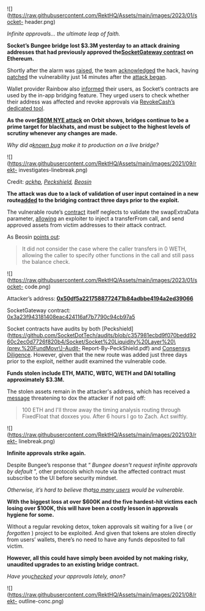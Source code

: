 ![](https://raw.githubusercontent.com/RektHQ/Assets/main/images/2023/01/socket-
header.png)

_Infinite approvals… the ultimate leap of faith._

 **Socket’s Bungee bridge lost $3.3M yesterday to an attack draining addresses
that had previously approved the[SocketGateway
contract](https://etherscan.io/address/0x3a23f943181408eac424116af7b7790c94cb97a5)
on Ethereum.**

Shortly after the alarm was
[raised](https://twitter.com/spreekaway/status/1747337879771033632), the team
[acknowledged](https://twitter.com/SocketDotTech/status/1747349422730813525)
the hack, having
[patched](https://etherscan.io/tx/0xac75adcc1cb3fef158c4f200c48fcbcbb9b6ce3250bdf3751d6231d41a9e604b)
the vulnerability just 14 minutes after the [attack
began](https://etherscan.io/tx/0xc6c3331fa8c2d30e1ef208424c08c039a89e510df2fb6ae31e5aa40722e28fd6).

Wallet provider Rainbow also
[informed](https://twitter.com/rainbowdotme/status/1747360808772792762) their
users, as Socket’s contracts are used by the in-app bridging feature. They
urged users to check whether their address was affected and revoke approvals
via [RevokeCash’s dedicated
tool](https://twitter.com/RevokeCash/status/1747352408022245790).

 **As the over[$80M NYE attack](https://rekt.news/orbit-bridge-rekt/) on Orbit
shows, bridges continue to be a prime target for blackhats, and must be
subject to the highest levels of scrutiny whenever any changes are made.**

 _Why did a[known bug](https://twitter.com/0xdface/status/1747355730603078081)
make it to production on a live bridge?_

![](https://raw.githubusercontent.com/RektHQ/Assets/main/images/2021/09/rekt-
investigates-linebreak.png)

Credit: _[qckhp](https://twitter.com/qckhp/status/1747344887425450475),
[Peckshield](https://twitter.com/peckshield/status/1747353782004900274),
[Beosin](https://twitter.com/BeosinAlert/status/1747450173675196674)_

 **The attack was due to a lack of validation of user input contained in a new
route[added](https://etherscan.io/tx/0x1df44e224c7a715da25fa33dcad2ca3a930d1a4dafd263e61c07b52673d505f4)
to the bridging contract three days prior to the exploit.**

The vulnerable route’s
[contract](https://etherscan.io/address/0xcc5fda5e3ca925bd0bb428c8b2669496ee43067e#code)
itself neglects to validate the swapExtraData parameter,
[allowing](https://twitter.com/qckhp/status/1747344887425450475) an exploiter
to inject a transferFrom call, and send approved assets from victim addresses
to their attack contract.

As Beosin [points
out](https://twitter.com/BeosinAlert/status/1747450173675196674):

> It did not consider the case where the caller transfers in 0 WETH, allowing
> the caller to specify other functions in the call and still pass the balance
> check.

![](https://raw.githubusercontent.com/RektHQ/Assets/main/images/2023/01/socket-
code.png)

Attacker’s address:
**[0x50df5a2217588772471b84adbbe4194a2ed39066](https://etherscan.io/address/0x50df5a2217588772471b84adbbe4194a2ed39066)**

SocketGateway contract:
[0x3a23f943181408eac424116af7b7790c94cb97a5](https://etherscan.io/address/0x3a23f943181408eac424116af7b7790c94cb97a5)

Socket contracts have audits by both
[Peckshield](https://github.com/SocketDotTech/audits/blob/c357981ecbd9f070bedd9260c2ec0d7726f820b4/Socket/Socket%20Liquidity%20Layer%20\(prev.%20FundMovr\)-Audit-
Report-By-PeckShield.pdf) and [Consensys
Diligence](https://consensys.io/diligence/audits/2023/02/socket/). However,
given that the new route was added just three days prior to the exploit,
neither audit examined the vulnerable code.

 **Funds stolen include ETH, MATIC, WBTC, WETH and DAI totalling approximately
$3.3M.**

The stolen assets remain in the attacker's address, which has received a
[message](https://etherscan.io/tx/0xff5e81a0191c53f1109442dcb3de47a2ac6be84dcc784bc0fa84e7db808d5192)
threatening to dox the attacker if not paid off:

> 100 ETH and I'll throw away the timing analysis routing through FixedFloat
> that doxxes you. After 6 hours I go to Zach. Act swiftly.

![](https://raw.githubusercontent.com/RektHQ/Assets/main/images/2021/03/rekt-
linebreak.png)

 **Infinite approvals strike again.**

Despite Bungee’s response that “ _Bungee doesn't request infinite approvals by
default_ ”, other protocols which route via the affected contract must
subscribe to the UI before security mindset.

 _Otherwise, it’s hard to believe that[so many
users](https://dune.com/queries/3356512) would be vulnerable._

 **With the biggest loss at over $600K and the five hardest-hit victims each
losing over $100K, this will have been a costly lesson in approvals hygiene
for some.**

Without a regular revoking detox, token approvals sit waiting for a live ( _or
forgotten_ ) project to be exploited. And given that tokens are stolen
directly from users’ wallets, there’s no need to have any funds deposited to
fall victim.

 **However, all this could have simply been avoided by not making risky,
unaudited upgrades to an existing bridge contract.**

 _Have you[checked](https://revoke.cash/) your approvals lately, anon?_

![](https://raw.githubusercontent.com/RektHQ/Assets/main/images/2021/08/rekt-
outline-conc.png)


